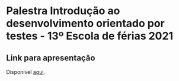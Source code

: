 # Palestra Introdução ao desenvolvimento orientado por testes - 13º Escola de férias 2021

## Link para apresentação

Disponível [aqui](https://slides.com/alexandrevelloso/deck-008978/fullscreen).